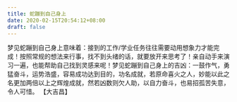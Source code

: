 ```yaml
---
title: 蛇蹦到自己身上
date: 2020-02-15T20:54:12+08:00
draft: false
---
```


梦见蛇蹦到自己身上意味着：接到的工作/学业任务往往需要动用想象力才能完成！按照常规的想法来行事，找不到头绪的话，就要放开来思考了！亲自动手来演习一遍，也能帮助自己找到灵感来呢！梦见蛇蹦到自己身上的吉凶：一鼓作气，勇猛奋斗，运势浩盛，容易成功达到目的，功名成就，若原命喜火之人，妙能以此之名更加两倍以上之辉煌成就，然若凶数则欠人助，以自力奋斗，也易招孤苦失意，令人可惜。
【大吉昌】